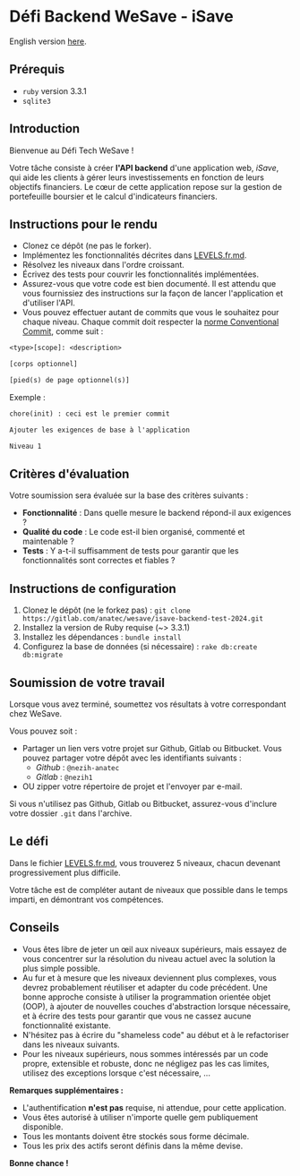 # Défi Backend WeSave - iSave

English version [here](README.md).

## Prérequis

- `ruby` version 3.3.1
- `sqlite3`

## Introduction

Bienvenue au Défi Tech WeSave !

Votre tâche consiste à créer **l'API backend** d'une application web, *iSave*, qui aide les clients à gérer leurs investissements en fonction de leurs objectifs financiers. Le cœur de cette application repose sur la gestion de portefeuille boursier et le calcul d'indicateurs financiers.

## Instructions pour le rendu

- Clonez ce dépôt (ne pas le forker).
- Implémentez les fonctionnalités décrites dans [LEVELS.fr.md](LEVELS.fr.md).
- Résolvez les niveaux dans l'ordre croissant.
- Écrivez des tests pour couvrir les fonctionnalités implémentées.
- Assurez-vous que votre code est bien documenté. Il est attendu que vous fournissiez des instructions sur la façon de lancer l'application et d'utiliser l'API.
- Vous pouvez effectuer autant de commits que vous le souhaitez pour chaque niveau. Chaque commit doit respecter la [norme Conventional Commit](https://www.conventionalcommits.org/fr/v1.0.0/), comme suit :

```txt
<type>[scope]: <description>

[corps optionnel]

[pied(s) de page optionnel(s)]
```

Exemple :

```txt
chore(init) : ceci est le premier commit

Ajouter les exigences de base à l'application

Niveau 1
```

## Critères d'évaluation

Votre soumission sera évaluée sur la base des critères suivants :

- **Fonctionnalité** : Dans quelle mesure le backend répond-il aux exigences ?
- **Qualité du code** : Le code est-il bien organisé, commenté et maintenable ?
- **Tests** : Y a-t-il suffisamment de tests pour garantir que les fonctionnalités sont correctes et fiables ?

## Instructions de configuration

1. Clonez le dépôt (ne le forkez pas) : `git clone https://gitlab.com/anatec/wesave/isave-backend-test-2024.git`
2. Installez la version de Ruby requise (~> 3.3.1)
3. Installez les dépendances : `bundle install`
4. Configurez la base de données (si nécessaire) : `rake db:create db:migrate`

## Soumission de votre travail

Lorsque vous avez terminé, soumettez vos résultats à votre correspondant chez WeSave.

Vous pouvez soit :
- Partager un lien vers votre projet sur Github, Gitlab ou Bitbucket.
Vous pouvez partager votre dépôt avec les identifiants suivants :
  - *Github* : `@nezih-anatec`
  - *Gitlab* : `@nezih1`
- OU zipper votre répertoire de projet et l'envoyer par e-mail.

Si vous n'utilisez pas Github, Gitlab ou Bitbucket, assurez-vous d'inclure votre dossier `.git` dans l'archive.

## Le défi

Dans le fichier [LEVELS.fr.md](LEVELS.fr.md), vous trouverez 5 niveaux, chacun devenant progressivement plus difficile.

Votre tâche est de compléter autant de niveaux que possible dans le temps imparti, en démontrant vos compétences.

## Conseils

- Vous êtes libre de jeter un œil aux niveaux supérieurs, mais essayez de vous concentrer sur la résolution du niveau actuel avec la solution la plus simple possible.
- Au fur et à mesure que les niveaux deviennent plus complexes, vous devrez probablement réutiliser et adapter du code précédent. Une bonne approche consiste à utiliser la programmation orientée objet (OOP), à ajouter de nouvelles couches d'abstraction lorsque nécessaire, et à écrire des tests pour garantir que vous ne cassez aucune fonctionnalité existante.
- N'hésitez pas à écrire du "shameless code" au début et à le refactoriser dans les niveaux suivants.
- Pour les niveaux supérieurs, nous sommes intéressés par un code propre, extensible et robuste, donc ne négligez pas les cas limites, utilisez des exceptions lorsque c'est nécessaire, ...

**Remarques supplémentaires :**

- L'authentification **n'est pas** requise, ni attendue, pour cette application.
- Vous êtes autorisé à utiliser n'importe quelle gem publiquement disponible.
- Tous les montants doivent être stockés sous forme décimale.
- Tous les prix des actifs seront définis dans la même devise.

**Bonne chance !**
